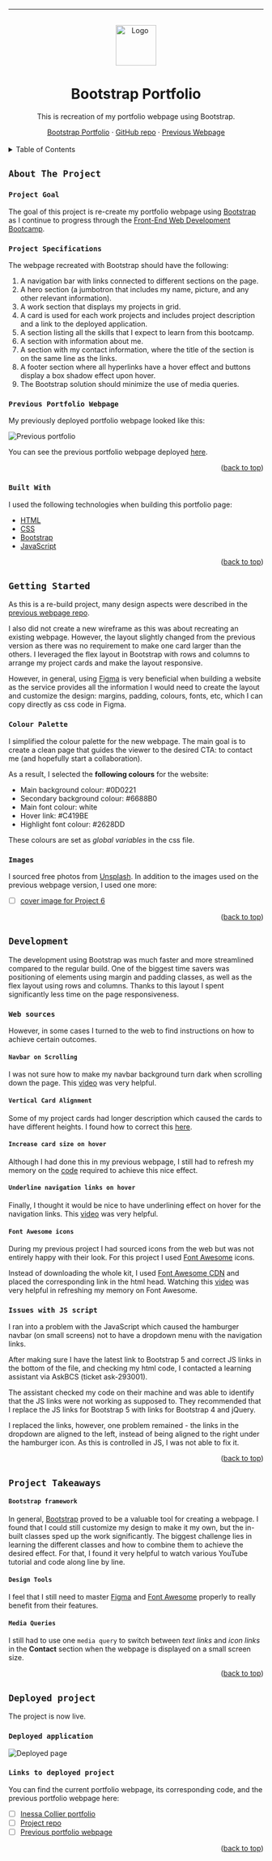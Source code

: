 
****
<a name="readme-top"></a>

<!-- PROJECT LOGO -->
<br />
<div align="center">
<!-- Webpage icon -->
  <a href="https://github.com/icollier77/inessa-collier-portfolio">
    <img src="./assets/images/logo.png" alt="Logo" width="80" height="80">
  </a>

<h1 align="center">Bootstrap Portfolio</h1>

  <p align="center"> This is recreation of my portfolio webpage using Bootstrap.</p>
    <!-- links to deployment -->
    <a href="https://icollier77.github.io/Bootstrap-Portfolio/">Bootstrap Portfolio</a>
    ·
    <a href="https://github.com/icollier77/Bootstrap-Portfolio">GitHub repo</a>
    ·
    <a href="https://icollier77.github.io/inessa-collier-portfolio/">Previous Webpage</a>
  <br>
  <br>
</div>



<!-- TABLE OF CONTENTS -->
<details>
  <summary>Table of Contents</summary>
  <ol>
    <li>
      <a href="#about-the-project">About The Project</a>
      <ul>
        <li><a href="#project-goal">Project Goal</a></li>
        <li><a href="#project-specifications">Project Specifications</a></li>
        <li><a href="#previous-portfolio-webpage">Previous Portfolio Webpage</a></li>
        <li><a href="#built-with">Built With</a></li>
      </ul>
    </li>
    <li>
      <a href="#getting-started">Getting Started</a>
      <ul>
        <li><a href="#colour-palette">Colour Palette</a></li>
        <li><a href="#images">Images</a></li>
      </ul>
    </li>
    <li><a href="#development">Development</a></li>
      <ul>
        <li><a href="#web-sources">Web Sources</a></li>
          <ul>
            <li><a href="#navbar-on-scrolling">Navbar on Scrolling</a></li>
            <li><a href="#vertical-card-alignment">Vertical Card Alignment</a></li>
            <li><a href="#increase-card-size-on-hover">Increase Card Size on Hover</a></li>
            <li><a href="#underline-navigation-links-on-hover">Underline navigation links on hover</a></li>
            <li><a href="#font-awesome-icons">Font Awesome Icons</a></li>
          </ul>
        <li><a href="#issues-with-javascrip">Issues with JavaScript</a></li>
      </ul>
    <li><a href="#project-takeaways">Project Takeaways</a></li>
    <ul>
            <li><a href="#bootstrap-framework">Bootstrap Framework</a></li>
            <li><a href="#design-tools">Design Tools</a></li>
            <li><a href="#media-queries">Media Queries</a></li>
          </ul>
    <li><a href="#deployed-project">Deployed Project</a></li>
      <ul>
        <li><a href="#deployed-application">Deployed Application</a></li>
        <li><a href="#links-to-deployed-project">Links to Deployed Project</a></li>
      </ul>
  </ol>
</details>



<!-- ABOUT THE PROJECT -->
## `About The Project`

### `Project Goal`
The goal of this project is re-create my portfolio webpage using [Bootstrap][bootstrap-url] as I continue to progress through the [Front-End Web Development Bootcamp][bootcamp-url].

### `Project Specifications`

<p>The webpage recreated with Bootstrap should have the following:</p>
<ol>
  <li>A navigation bar with links connected to different sections on the page.</li>
  <li>A hero section (a jumbotron that includes my name, picture, and any other relevant information).</li>
  <li>A work section that displays my projects in grid.</li>
  <li>A card is used for each work projects and includes project description and a link to the deployed application.</li>
  <li>A section listing all the skills that I expect to learn from this bootcamp.</li>
  <li>A section with information about me.</li>
  <li>A section with my contact information, where the title of the section is on the same line as the links.</li>
  <li>A footer section where all hyperlinks have a hover effect and buttons display a box shadow effect upon hover.</li>
  <li>The Bootstrap solution should minimize the use of media queries.</li>
</ol>
</p>

### `Previous Portfolio Webpage`
My previously deployed portfolio webpage looked like this:

![Previous portfolio][previous-gif]

You can see the previous portfolio webpage deployed [here][previous-url].

<p align="right">(<a href="#readme-top">back to top</a>)</p>


### `Built With`

I used the following technologies when building this portfolio page: 
* [HTML][html-url]
* [CSS][css-url]
* [Bootstrap][bootcamp-url]
* [JavaScript][js-url]

<p align="right">(<a href="#readme-top">back to top</a>)</p>


<!-- GETTING STARTED -->
## `Getting Started`

As this is a re-build project, many design aspects were described in the [previous webpage repo][previous-repo-url].

<p>I also did not create a new wireframe as this was about recreating an existing webpage. However, the layout slightly changed from the previous version as there was no requirement to make one card larger than the others. I leveraged the flex layout in Bootstrap with rows and columns to arrange my project cards and make the layout responsive.</p>

However, in general, using [Figma][figma-url] is very beneficial when building a website as the service provides all the information I would need to create the layout and customize the design: margins, padding, colours, fonts, etc, which I can copy directly as css code in Figma.

### `Colour Palette`

I simplified the colour palette for the new webpage. The main goal is to create a clean page that guides the viewer to the desired CTA: to contact me (and hopefully start a collaboration).

As a result, I selected the <b>following colours</b> for the website:
<ul>
  <li>Main background colour: #0D0221</li>
  <li>Secondary background colour: #6688B0</li>
  <li>Main font colour: white</li>
  <li>Hover link: #C419BE</li>
  <li>Highlight font colour: #2628DD</li>
</ul>

These colours are set as <i>global variables</i> in the css file.

### `Images`

I sourced free photos from [Unsplash][unsplash-url]. In addition to the images used on the previous webpage version, I used one more:

- [ ] [cover image for Project 6][project6-url]


<p align="right">(<a href="#readme-top">back to top</a>)</p>



<!-- The build process -->
## `Development`

The development using Bootstrap was much faster and more streamlined compared to the regular build. One of the biggest time savers was positioning of elements using margin and padding classes, as well as the flex layout using rows and columns. Thanks to this layout I spent significantly less time on the page responsiveness.


### `Web sources`

However, in some cases I turned to the web to find instructions on how to achieve certain outcomes.

#### `Navbar on Scrolling`

I was not sure how to make my navbar background turn dark when scrolling down the page. This [video][navbar-scroll-url] was very helpful.

#### `Vertical Card Alignment`

Some of my project cards had longer description which caused the cards to have different heights. I found how to correct this [here][align-cards-url].

#### `Increase card size on hover`

Although I had done this in my previous webpage, I still had to refresh my memory on the [code][cards-hover-url] required to achieve this nice effect.

#### `Underline navigation links on hover`

Finally, I thought it would be nice to have underlining effect on hover for the navigation links. This [video][navigation-underline-url] was very helpful.

#### `Font Awesome icons`

During my previous project I had sourced icons from the web but was not entirely happy with their look. For this project I used [Font Awesome][font-awesome-url] icons.

Instead of downloading the whole kit, I used [Font Awesome CDN][fa-cdn-url] and placed the corresponding link in the html head. Watching this [video][fa-icons-url] was very helpful in refreshing my memory on Font Awesome.


### `Issues with JS script`
I ran into a problem with the JavaScript which caused the hamburger navbar (on small screens) not to have a dropdown menu with the navigation links.

After making sure I have the latest link to Bootstrap 5 and correct JS links in the bottom of the file, and checking my html code, I contacted a learning assistant via AskBCS (ticket ask-293001).

The assistant checked my code on their machine and was able to identify that the JS links were not working as supposed to. They recommended that I replace the JS links for Bootstrap 5 with links for Bootstrap 4 and jQuery.

I replaced the links, however, one problem remained - the links in the dropdown are aligned to the left, instead of being aligned to the right under the hamburger icon. As this is controlled in JS, I was not able to fix it.


<p align="right">(<a href="#readme-top">back to top</a>)</p>




<!-- TAKEAWAYS -->
## `Project Takeaways`

#### `Bootstrap framework`

In general, [Bootstrap][bootstrap-url] proved to be a valuable tool for creating a webpage. I found that I could still customize my design to make it my own, but the in-built classes sped up the work significantly. The biggest challenge lies in learning the different classes and how to combine them to achieve the desired effect. For that, I found it very helpful to watch various YouTube tutorial and code along line by line.

#### `Design Tools`
I feel that I still need to master [Figma][figma-url] and [Font Awesome][font-awesome-url] properly to really benefit from their features.

#### `Media Queries`
I still had to use one `media query` to switch between _text links_ and _icon links_ in the **Contact** section when the webpage is displayed on a small screen size.



<p align="right">(<a href="#readme-top">back to top</a>)</p>



<!-- Deployed project -->
## `Deployed project`

The project is now live.

### `Deployed application`

![Deployed page][deployed-gif]

### `Links to deployed project`

You can find the current portfolio webpage, its corresponding code, and the previous portfolio webpage here:

- [ ] [Inessa Collier portfolio][deployed-url]
- [ ] [Project repo][repo-url]
- [ ] [Previous portfolio webpage][previous-url]

<p align="right">(<a href="#readme-top">back to top</a>)</p>


<!-- MARKDOWN LINKS & IMAGES -->
[bootstrap-url]: https://getbootstrap.com/

[html-url]: https://www.w3schools.com/html/
[css-url]: https://www.w3schools.com/css/default.asp
[js-url]: https://www.w3schools.com/js/default.asp

[deployed-url]: https://icollier77.github.io/Bootstrap-Portfolio/
[previous-url]: https://icollier77.github.io/inessa-collier-portfolio/

[deployed-gif]: assets/images/bootstrap-portfolio.gif
[previous-gif]: assets/images/previous-portfolio.gif
[previous-url]: https://icollier77.github.io/inessa-collier-portfolio/ 
[previous-repo-url]: https://github.com/icollier77/inessa-collier-portfolio 

[repo-url]: https://github.com/icollier77/Bootstrap-Portfolio

[linkedin-shield]: https://img.shields.io/badge/-LinkedIn-black.svg?style=for-the-badge&logo=linkedin&colorB=555
[linkedin-url]: https://www.linkedin.com/in/inessacollier/



[bootcamp-url]: https://www.edx.org/boot-camps/coding/skills-bootcamp-in-front-end-web-development

[figma-url]: https://figma.com
[unsplash-url]: https://unsplash.com/


[project6-url]: https://unsplash.com/photos/creativity-flowing-advertisement-SZgVZPbQ7RE


[navbar-scroll-url]: https://www.youtube.com/watch?v=z70GTU3p72I
[align-cards-url]: https://www.youtube.com/watch?v=wolSRMGJ-Ls
[cards-hover-url]: https://www.youtube.com/watch?v=KAHjf1Xj0SU
[align-row-url]: https://stackoverflow.com/questions/50740468/how-to-align-the-header-and-button-on-the-same-line-using-bootstrap-4
[navigation-underline-url]: https://www.youtube.com/watch?v=0uZ_ZnlEJ68
[fa-icons-url]: https://www.youtube.com/watch?v=8-VRIEaIKqI
[font-awesome-url]: https://fontawesome.com/
[fa-cdn-url]: https://cdnjs.com/libraries/font-awesome 

